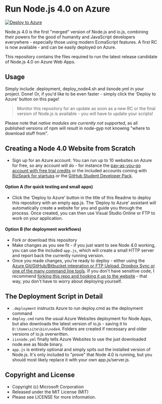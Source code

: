 # Run Node.js 4.0 on Azure
[![Deploy to Azure](http://azuredeploy.net/deploybutton.png)](https://azuredeploy.net/)

Node.js 4.0 is the first "merged" version of Node.js and io.js, combining their powers for the good of humanity and JavaScript developers everywhere - especially those using modern EcmaScript features. A first RC is now available - and can be easily deployed on Azure.

This repository contains the files required to run the latest release candidate of Node.js 4.0 on Azure Web Apps.

## Usage
Simply include .deployment, deploy_node4.sh and iisnode.yml in your project. Done! Or, if you'd like to be even faster - simply click the 'Deploy to Azure' button on this page!

> Monitor this repository for an update as soon as a new RC or the final version of Node.js is available - you will have to update your scripts!

Please note that *native modules are currently not supported*, as all published versions of npm will result in node-gyp not knowing "where to download stuff from".

## Creating a Node 4.0 Website from Scratch
- Sign up for an Azure account. You can run up to 10 websites on Azure for free, so any account will do - for instance the [pay-as-you-go account with free trial credits](http://azure.microsoft.com/en-us/pricing/free-trial/) or the included accounts coming with [BizSpark for startups](http://www.bizspark.com) or the [GitHub Student Developer Pack](https://education.github.com/pack).

#### Option A (for quick testing and small apps)
- Click the 'Deploy to Azure' button in the title of this Readme to deploy this repository with an empty app.js. The 'Deploy to Azure' assistant will automatically create a website for you and guide you through the process. Once created, you can then use Visual Studio Online or FTP to work on your application.

#### Option B (for deployment workflows)
- Fork or download this repository
- Make changes as you see fit - if you just want to see Node 4.0 working, you can use the included `app.js`, which will create a small HTTP server and report back the currently running version.
- Once you made changes, you're ready to deploy - either using the [Azure Git/GitHub/Bitbucket integration or FTP Upload, Dropbox Sync or one of the many command line tools](http://azure.microsoft.com/en-gb/documentation/articles/web-sites-deploy/). If you don't have sensitive code, I recommend [forking this repo and hooking it up to the website](http://azure.microsoft.com/en-gb/documentation/articles/web-sites-publish-source-control/#Step7) - that way, you don't have to worry about deploying yourself. 

## The Deployment Script in Detail
- `.deployment` instructs Azure to run deploy.cmd as the deployment command
- `deploy.cmd` runs the usual Azure Websites deployment for Node Apps, but also downloads the latest version of io.js - saving it to `D:\home\site\bin\node4`. Folders are created if necessary and older versions of io.js overwritten.
- `iisnode.yml` finally tells Azure Websites to use the just downloaded node.exe as Node binary.
- `app.js` is entirely optional and simply spits out the installed version of Node.js. It's only included to "prove" that Node 4.0 is running, but you should most likely replace it with your own app.js/server.js.

## Copyright and License
- Copyright (c) Microsoft Corporation
- Released under the MIT License (MIT)
- Please see LICENSE for more information.